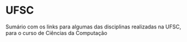 # UFSC
Sumário com os links para algumas das disciplinas realizadas na UFSC, para o curso de Ciências da Computação
